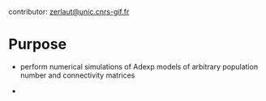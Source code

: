 contributor:  <zerlaut@unic.cnrs-gif.fr>

# Purpose

- perform numerical simulations of Adexp models of arbitrary
  population number and connectivity matrices

- 